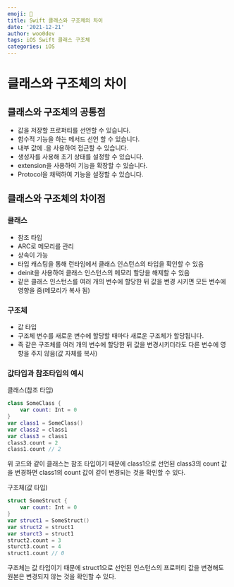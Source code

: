 ```yaml
---
emoji: 🐻
title: Swift 클래스와 구조체의 차이
date: '2021-12-21'
author: woo0dev
tags: iOS Swift 클래스 구조체
categories: iOS
---
```


# 클래스와 구조체의 차이

## 클래스와 구조체의 공통점
- 값을 저장할 프로퍼티를 선언할 수 있습니다.
- 함수적 기능을 하는 메서드 선언 할 수 있습니다.
- 내부 값에 .을 사용하여 접근할 수 있습니다.
- 생성자를 사용해 초기 상태를 설정할 수 있습니다.
- extension을 사용하여 기능을 확장할 수 있습니다.
- Protocol을 채택하여 기능을 설정할 수 있습니다.

## 클래스와 구조체의 차이점

### 클래스
- 참조 타입
- ARC로 메모리를 관리
- 상속이 가능
- 타입 캐스팅을 통해 런타임에서 클래스 인스턴스의 타입을 확인할 수 있음
- deinit을 사용하여 클래스 인스턴스의 메모리 할당을 해제할 수 있음
- 같은 클래스 인스턴스를 여러 개의 변수에 할당한 뒤 값을 변경 시키면 모든 변수에 영향을 줌(메모리가 복사 됨)

### 구조체
- 값 타입
- 구조체 변수를 새로운 변수에 할당할 때마다 새로운 구조체가 할당됩니다.
- 즉 같은 구조체를 여러 개의 변수에 할당한 뒤 값을 변경시키더라도 다른 변수에 영향을 주지 않음(값 자체를 복사)

### 값타입과 참조타입의 예시

클래스(참조 타입)
```swift
class SomeClass {
    var count: Int = 0
}
var class1 = SomeClass()
var class2 = class1
var class3 = class1
class3.count = 2
class1.count // 2
```
위 코드와 같이 클래스는 참조 타입이기 때문에 class1으로 선언된 class3의 count 값을 변경하면 class1의 count 값이 같이 변경되는 것을 확인할 수 있다.

구조체(값 타입)
```swift
struct SomeStruct {
    var count: Int = 0
}
var struct1 = SomeStruct()
var struct2 = struct1
var sturct3 = struct1
struct2.count = 3
sturct3.count = 4
struct1.count // 0
```
구조체는 값 타입이기 때문에 struct1으로 선언된 인스턴스의 프로퍼티 값을 변경해도 원본은 변경되지 않는 것을 확인할 수 있다.